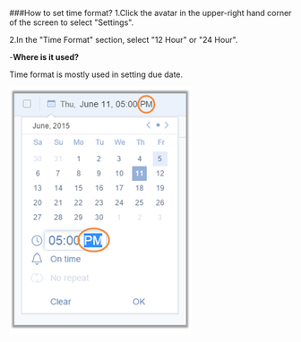 ###How to set time format?
1.Click the avatar in the upper-right hand corner of the screen to select "Settings".

2.In the "Time Format" section, select "12 Hour" or "24 Hour".


-**Where is it used?**

Time format is mostly used in setting due date.

![](../images/webtimeformat.png)